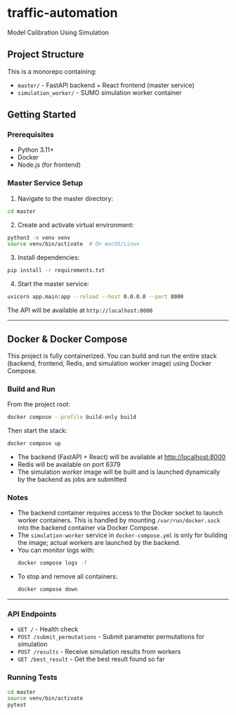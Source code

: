 # traffic-automation

Model Calibration Using Simulation

## Project Structure

This is a monorepo containing:

- `master/` - FastAPI backend + React frontend (master service)
- `simulation_worker/` - SUMO simulation worker container

## Getting Started

### Prerequisites

- Python 3.11+
- Docker
- Node.js (for frontend)

### Master Service Setup

1. Navigate to the master directory:

```bash
cd master
```

2. Create and activate virtual environment:

```bash
python3 -m venv venv
source venv/bin/activate  # On macOS/Linux
```

3. Install dependencies:

```bash
pip install -r requirements.txt
```

4. Start the master service:

```bash
uvicorn app.main:app --reload --host 0.0.0.0 --port 8000
```

The API will be available at `http://localhost:8000`

---

## Docker & Docker Compose

This project is fully containerized. You can build and run the entire stack (backend, frontend, Redis, and simulation worker image) using Docker Compose.

### Build and Run

From the project root:

```bash
docker compose --profile build-only build
```

Then start the stack:

```bash
docker compose up
```

- The backend (FastAPI + React) will be available at [http://localhost:8000](http://localhost:8000)
- Redis will be available on port 6379
- The simulation worker image will be built and is launched dynamically by the backend as jobs are submitted

### Notes

- The backend container requires access to the Docker socket to launch worker containers. This is handled by mounting `/var/run/docker.sock` into the backend container via Docker Compose.
- The `simulation-worker` service in `docker-compose.yml` is only for building the image; actual workers are launched by the backend.
- You can monitor logs with:
  ```bash
  docker compose logs -f
  ```
- To stop and remove all containers:
  ```bash
  docker compose down
  ```

---

### API Endpoints

- `GET /` - Health check
- `POST /submit_permutations` - Submit parameter permutations for simulation
- `POST /results` - Receive simulation results from workers
- `GET /best_result` - Get the best result found so far

### Running Tests

```bash
cd master
source venv/bin/activate
pytest
```
